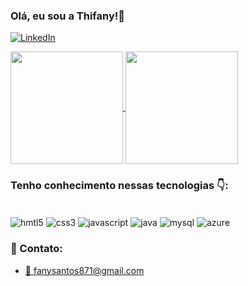 ### Olá, eu sou a Thifany!👋

[![LinkedIn](https://img.shields.io/badge/LinkedIn-0077B5?style=for-the-badge&logo=linkedin&logoColor=white)](https://www.linkedin.com/in/thifanyduarte/)


<a href="https://github.com/anuraghazra/github-readme-stats">
  <img height=180 align="center" src="https://github-readme-stats.vercel.app/api?username=Th-fa&show_icons=true&theme=tokyonight" />
</a>
<a href="https://github.com/Th-fa/convoychat">
  <img height=180 align="center" src="https://github-readme-stats.vercel.app/api/top-langs/?username=Th-fa&layout=compact&langs_count=16&theme=tokyonight&card_width=250" />
</a>

### Tenho conhecimento nessas tecnologias 👇:

<div style="display: inline-block;"> <br>
<img align=center alt="hmtl5" src="https://img.shields.io/badge/HTML5-E34F26?style=for-the-badge&logo=html5&logoColor=white"> 
<div style="display: inline-block;">
<img align=center alt="css3" src="https://img.shields.io/badge/CSS3-1572B6?style=for-the-badge&logo=css3&logoColor=white"> 
<img align=center alt="javascript" src="https://img.shields.io/badge/JavaScript-F7DF1E?style=for-the-badge&logo=javascript&logoColor=black"> 
<img align=center alt="java" src="https://img.shields.io/badge/Java-ED8B00?style=for-the-badge&logo=openjdk&logoColor=white"> 
<img align=center alt="mysql" src="https://img.shields.io/badge/MySQL-00000F?style=for-the-badge&logo=mysql&logoColor=white">
<img align=center alt="azure" src="https://img.shields.io/badge/microsoft%20azure-0089D6?style=for-the-badge&logo=microsoft-azure&logoColor=white"> 
</div> <br>

### 📱 Contato:

- [📧 fanysantos871@gmail.com](fanysantos871@gmail.com)
